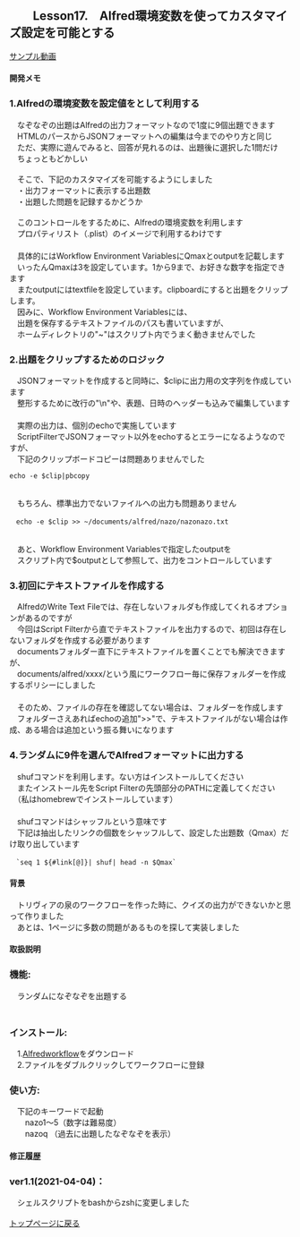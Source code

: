 ## 　　Lesson17.　Alfred環境変数を使ってカスタマイズ設定を可能とする  

[サンプル動画](https://user-images.githubusercontent.com/40127279/126052719-60a720fb-afe0-4483-baf4-0c880d366a23.mp4)


#### 開発メモ
### 1.Alfredの環境変数を設定値をとして利用する
　なぞなぞの出題はAlfredの出力フォーマットなので1度に9個出題できます
<br>　HTMLのパースからJSONフォーマットへの編集は今までのやり方と同じ
<br>　ただ、実際に遊んでみると、回答が見れるのは、出題後に選択した1問だけ
<br>　ちょっともどかしい
<br>
<br>　そこで、下記のカスタマイズを可能するようにしました
<br>　・出力フォーマットに表示する出題数
<br>　・出題した問題を記録するかどうか
<br>
<br>　このコントロールをするために、Alfredの環境変数を利用します
<br>　プロパティリスト（.plist）のイメージで利用するわけです
<br>　
<br>　具体的にはWorkflow Environment VariablesにQmaxとoutputを記載します
<br>　いったんQmaxは3を設定しています。1から9まで、お好きな数字を指定できます
<br>　またoutputにはtextfileを設定しています。clipboardにすると出題をクリップします。
<br>　因みに、Workflow Environment Variablesには、
<br>　出題を保存するテキストファイルのパスも書いていますが、
<br>　ホームディレクトリの"~"はスクリプト内でうまく動きませんでした
### 2.出題をクリップするためのロジック
　JSONフォーマットを作成すると同時に、$clipに出力用の文字列を作成しています
<br>　整形するために改行の"\n"や、表題、日時のヘッダーも込みで編集しています
<br>　
<br>　実際の出力は、個別のechoで実施しています
<br>　ScriptFilterでJSONフォーマット以外をechoするとエラーになるようなのですが、
<br>　下記のクリップボードコピーは問題ありませんでした
```
echo -e $clip|pbcopy
```
<br>　もちろん、標準出力でないファイルへの出力も問題ありません
```
　echo -e $clip >> ~/documents/alfred/nazo/nazonazo.txt
```
<br>　あと、Workflow Environment Variablesで指定したoutputを
<br>　スクリプト内で$outputとして参照して、出力をコントロールしています
### 3.初回にテキストファイルを作成する
　AlfredのWrite Text Fileでは、存在しないフォルダも作成してくれるオプションがあるのですが
<br>　今回はScript Filterから直でテキストファイルを出力するので、初回は存在しないフォルダを作成する必要があります
<br>　documentsフォルダー直下にテキストファイルを置くことでも解決できますが、
<br>　documents/alfred/xxxx/という風にワークフロー毎に保存フォルダーを作成するポリシーにしました
<br>　
<br>　そのため、ファイルの存在を確認してない場合は、フォルダーを作成します
<br>　フォルダーさえあればechoの追加">>"で、テキストファイルがない場合は作成、ある場合は追加という振る舞いになります
### 4.ランダムに9件を選んでAlfredフォーマットに出力する
　shufコマンドを利用します。ない方はインストールしてください
<br>　またインストール先をScript Filterの先頭部分のPATHに定義してください
<br>　（私はhomebrewでインストールしています）
<br>　
<br>　shufコマンドはシャッフルという意味です
<br>　下記は抽出したリンクの個数をシャッフルして、設定した出題数（Qmax）だけ取り出しています
```
　`seq 1 ${#link[@]}| shuf| head -n $Qmax`
```
#### 背景
　トリヴィアの泉のワークフローを作った時に、クイズの出力ができないかと思って作りました
<br>　あとは、1ページに多数の問題があるものを探して実装しました
#### 取扱説明
### 機能:
　ランダムになぞなぞを出題する
<br>　
### インストール:
　1.[Alfredworkflow](https://github.com/KitanoTamotsu/nazonazo/releases/download/1.1/nazonazo.alfredworkflow)をダウンロード 
<br>　2.ファイルをダブルクリックしてワークフローに登録
### 使い方:
　下記のキーワードで起動
<br>　　nazo1〜5（数字は難易度）
<br>　　nazoq （過去に出題したなぞなぞを表示）
#### 修正履歴
### ver1.1(2021-04-04)：
　シェルスクリプトをbashからzshに変更しました
<br>
<br>
[トップページに戻る](https://kitanotamotsu.github.io/)

